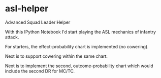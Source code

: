 # asl-helper
Advanced Squad Leader Helper

With this IPython Notebook I'd start playing the ASL mechanics of infantry attack.

For starters, the effect-probability chart is implemented (no cowering).

Next is to support cowering within the same chart.

Next is to implement the second, outcome-probability chart which would include the second DR for MC/TC.
